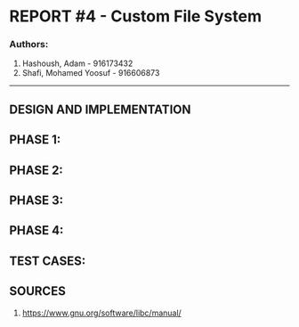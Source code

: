 # REPORT #4 - Custom File System
### Authors:
1. Hashoush, Adam - 916173432
2. Shafi, Mohamed Yoosuf - 916606873
---
## DESIGN AND IMPLEMENTATION
    
## PHASE 1:


## PHASE 2:


## PHASE 3:


## PHASE 4:


## TEST CASES:


## SOURCES
1. https://www.gnu.org/software/libc/manual/
